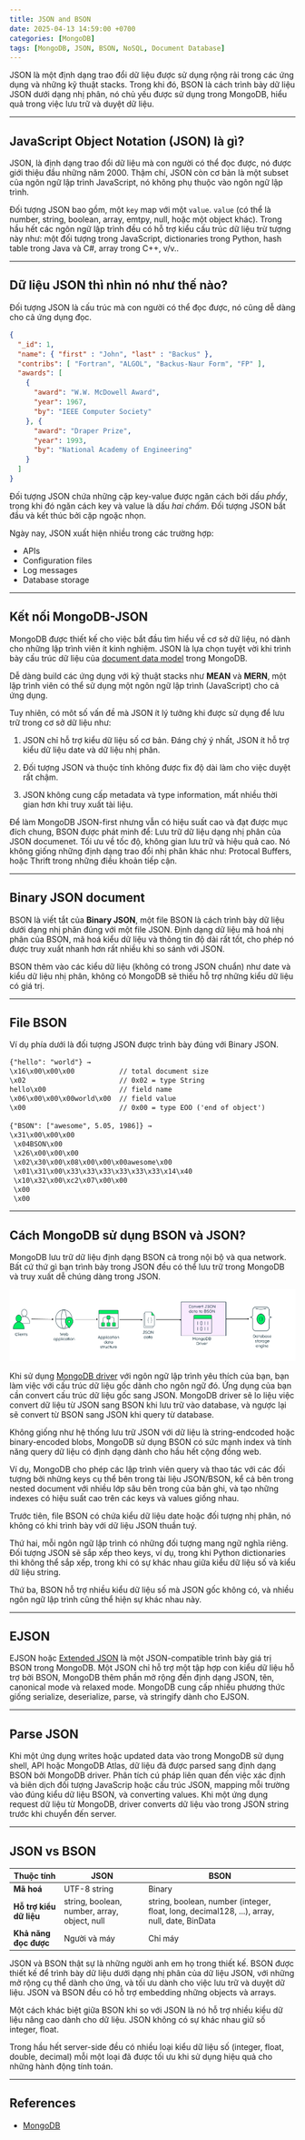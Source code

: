 ```yaml
---
title: JSON and BSON
date: 2025-04-13 14:59:00 +0700
categories: [MongoDB]
tags: [MongoDB, JSON, BSON, NoSQL, Document Database]
---
```


JSON là một định dạng trao đổi dữ liệu được sử dụng rộng rải trong các ứng dụng và những kỹ thuật stacks. Trong khi đó, BSON là cách trình bày dữ liệu JSON dưới dạng nhị phân, nó chủ yếu được sử dụng trong MongoDB, hiểu quả trong việc lưu trữ và duyệt dữ liệu.

---

## JavaScript Object Notation (JSON) là gì?

JSON, là định dạng trao đổi dữ liệu mà con người có thể đọc được, nó được giới thiệu đầu những năm 2000. Thậm chí, JSON còn cơ bản là một subset của ngôn ngữ lập trình JavaScript, nó không phụ thuộc vào ngôn ngữ lập trình.

Đối tượng JSON bao gồm, một `key` map với một `value`. `value` (có thể là number, string, boolean, array, emtpy, null, hoặc một object khác). Trong hầu hết các ngôn ngữ lập trình đều có hỗ trợ kiểu cấu trúc dữ liệu trừ tượng này như: một đối tượng trong JavaScript, dictionaries trong Python, hash table trong Java và C#, array trong C++, v/v..

---

## Dữ liệu JSON thì nhìn nó như thế nào?

Đối tượng JSON là cấu trúc mà con người có thể đọc được, nó cũng dễ dàng cho cả ứng dụng đọc.

```json
{
  "_id": 1,
  "name": { "first" : "John", "last" : "Backus" },
  "contribs": [ "Fortran", "ALGOL", "Backus-Naur Form", "FP" ],
  "awards": [
    {
      "award": "W.W. McDowell Award",
      "year": 1967,
      "by": "IEEE Computer Society"
    }, {
      "award": "Draper Prize",
      "year": 1993,
      "by": "National Academy of Engineering"
    }
  ]
}
```

Đối tượng JSON chứa những cặp key-value được ngăn cách bởi dấu *phẩy*, trong khi đó ngăn cách key và value là dấu *hai chấm*. Đối tượng JSON bắt đầu và kết thúc bởi cặp ngoặc nhọn.

Ngày nay, JSON xuất hiện nhiều trong các trường hợp:

- APIs
- Configuration files
- Log messages
- Database storage

---

## Kết nối MongoDB-JSON

MongoDB được thiết kế cho việc bắt đầu tìm hiểu về cơ sở dữ liệu, nó dành cho những lập trình viên ít kinh nghiệm. JSON là lựa chọn tuyệt vời khi trình bày cấu trúc dữ liệu của [document data model](https://www.mongodb.com/resources/basics/databases/document-databases) trong MongoDB.

Dễ dàng build các ứng dụng với kỹ thuật stacks như **MEAN** và **MERN**, một lập trình viên có thể sử dụng một ngôn ngữ lập trình (JavaScript) cho cả ứng dụng.

Tuy nhiên, có môt số  vấn đề mà JSON ít lý tưởng khi được sử dụng để lưu trữ trong cơ sở dữ liệu như:

1. JSON chỉ hỗ trợ kiểu dữ liệu số cơ bản. Đáng chý ý nhất, JSON ít hỗ trợ kiểu dữ liệu date và dữ liệu nhị phân.

2. Đối tượng JSON và thuộc tính không được fix độ dài làm cho việc duyệt rất chậm.

3. JSON không cung cấp metadata và type information, mất nhiều thời gian hơn khi truy xuất tài liệu.

Để làm MongoDB JSON-first nhưng vẫn có hiệu suất cao và đạt được mục đích chung, BSON được phát minh để: Lưu trữ dữ liệu dạng nhị phân của JSON documenet. Tối ưu về tốc độ, không gian lưu trữ và hiệu quả cao. Nó không giống những định dạng trao đổi nhị phân khác như: Protocal Buffers, hoặc Thrift trong những điều khoản tiếp cận.

---

## Binary JSON document

BSON là viết tắt của **Binary JSON**, một file BSON là cách trình bày dữ liệu dưới dạng nhị phân đúng với một file JSON. Định dạng dữ liệu mã hoá nhị phân của BSON, mã hoá kiểu dữ liệu và thông tin độ dài rất tốt, cho phép nó được truy xuất nhanh hơn rất nhiều khi so sánh với JSON. 

BSON thêm vào các kiểu dữ liệu (không có trong JSON chuẩn) như date và kiểu dữ liệu nhị phân, không có MongoDB sẽ thiếu hỗ trợ những kiểu dữ liệu có giá trị.

---

## File BSON

Ví dụ phía dưới là đối tượng JSON được trình bày đúng với Binary JSON.

```text
{"hello": "world"} →
\x16\x00\x00\x00           // total document size
\x02                       // 0x02 = type String
hello\x00                  // field name
\x06\x00\x00\x00world\x00  // field value
\x00                       // 0x00 = type EOO ('end of object')
 
{"BSON": ["awesome", 5.05, 1986]} →
\x31\x00\x00\x00
 \x04BSON\x00
 \x26\x00\x00\x00
 \x02\x30\x00\x08\x00\x00\x00awesome\x00
 \x01\x31\x00\x33\x33\x33\x33\x33\x33\x14\x40
 \x10\x32\x00\xc2\x07\x00\x00
 \x00
 \x00
```

---

## Cách MongoDB sử dụng BSON và JSON?

MongoDB lưu trữ dữ liệu định dạng BSON cả trong nội bộ và qua network. Bất cứ thứ gì bạn trình bày trong JSON đều có thể lưu trữ trong MongoDB và truy xuất dễ chúng dàng trong JSON. 

![flow-stored](../assets/img/posts/2025-04-13-json-and-bson/flow-stored.png)

Khi sử dụng [MongoDB driver](https://www.mongodb.com/docs/drivers/) với ngôn ngữ lập trình yêu thích của bạn, bạn làm việc với cấu trúc dữ liệu gốc dành cho ngôn ngữ đó. Ứng dụng của bạn cần convert cấu trúc dữ liệu gốc sang JSON. MongoDB driver sẽ lo liệu việc convert dữ liệu từ JSON sang BSON khi lưu trữ vào database, và ngược lại sẽ convert từ BSON sang JSON khi query từ database.

Không giống như hệ thống lưu trữ JSON với dữ liệu là string-endcoded hoặc binary-encoded blobs, MongoDB sử dụng BSON có sức mạnh index và tính năng query dữ liệu có định dạng dành cho hầu hết cộng đồng web.

Ví dụ, MongoDB cho phép các lập trình viên query và thao tác với các đối tượng bởi những keys cụ thể bên trong tài liệu JSON/BSON, kể cả bên trong nested document với nhiều lớp sâu bên trong của bản ghi, và tạo những indexes có hiệu suất cao trên các keys và values giống nhau.

Trước tiên, file BSON có chứa kiểu dữ liệu date hoặc đối tượng nhị phân, nó không có khi trình bày với dữ liệu JSON thuần tuý.

Thứ hai, mỗi ngôn ngữ lập trình có những đối tượng mang ngữ nghĩa riêng. Đối tượng JSON sẽ sắp xếp theo keys, ví dụ, trong khi Python dictionaries thì không thể sắp xếp, trong khi có sự khác nhau giữa kiểu dữ liệu số và kiểu dữ liệu string.

Thứ ba, BSON hỗ trợ nhiều kiểu dữ liệu số mà JSON gốc không có, và nhiều ngôn ngữ lập trình cũng thể hiện sự khác nhau này.

---

## EJSON

EJSON hoặc [Extended JSON](https://www.mongodb.com/docs/manual/reference/mongodb-extended-json/#std-label-mongodb-extended-json-v2) là một JSON-compatible trình bày giá trị BSON trong MongoDB. Một JSON chỉ hỗ trợ một tập hợp con kiểu dữ liệu hỗ trợ bởi BSON, MongoDB thêm phần mở rộng đến định dạng JSON, tên, canonical mode và relaxed mode. MongoDB cung cấp nhiều phương thức giống serialize, deserialize, parse, và stringify dành cho EJSON.

---

## Parse JSON

Khi một ứng dụng writes hoặc updated data vào trong MongoDB sử dụng shell, API hoặc MongoDB Atlas, dữ liệu đã được parsed sang định dạng BSON bởi MongoDB driver. Phân tích cú pháp liên quan đến việc xác định và biên dịch đối tượng JavaScrip hoặc cấu trúc JSON, mapping mỗi trường vào đúng kiểu dữ liệu BSON, và converting values. Khi một ứng dụng request dữ liệu từ MongoDB, driver converts dữ liệu vào trong JSON string trước khi chuyển đến server.

---

## JSON vs BSON

| Thuộc tính             | JSON                                        | BSON                                                                 |
|------------------------|---------------------------------------------|----------------------------------------------------------------------|
| **Mã hoá**             | UTF-8 string                                | Binary                                                               |
| **Hỗ trợ kiểu dữ liệu**| string, boolean, number, array, object, null| string, boolean, number (integer, float, long, decimal128, ...), array, null, date, BinData |
| **Khả năng đọc được**  | Người và máy                                | Chỉ máy                                                              |

JSON và BSON thật sự là những người anh em họ trong thiết kế. BSON được thiết kế để trình bày dữ liệu dưới dạng nhị phân của dữ liệu JSON, với những mở rộng cụ thể dành cho ứng, và tối ưu dành cho việc lưu trữ và duyệt dữ liệu. JSON và BSON đều có hỗ trợ embedding những objects và arrays.

Một cách khác biệt giữa BSON khi so với JSON là nó hỗ trợ nhiều kiểu dữ liệu nâng cao dành cho dữ liệu. JSON không có sự khác nhau giữ số integer, float.

Trong hầu hết server-side đều có nhiều loại kiểu dữ liệu số (integer, float, double, decimal) mỗi một loại đã được tối ưu khi sử dụng hiệu quả cho những hành động tính toán.

---

## References

- [MongoDB](https://www.mongodb.com/resources/basics/json-and-bson)
